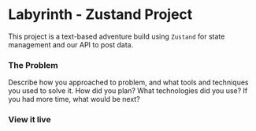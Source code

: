 # Labyrinth - Zustand Project

This project is a text-based adventure build using `Zustand` for state management and our API to post data.

### The Problem

Describe how you approached to problem, and what tools and techniques you used to solve it. How did you plan? What technologies did you use? If you had more time, what would be next?

### View it live
